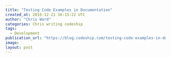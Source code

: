 ```yaml
---
title: "Testing Code Examples in Documentation"
created_at: 2016-12-21 16:15:22 UTC
author: "Chris Ward"
categories: Chris writing codeship
tags: 
  - Development
publication_url: "https://blog.codeship.com/testing-code-examples-in-documentation/"
image: 
layout: post
---
```

